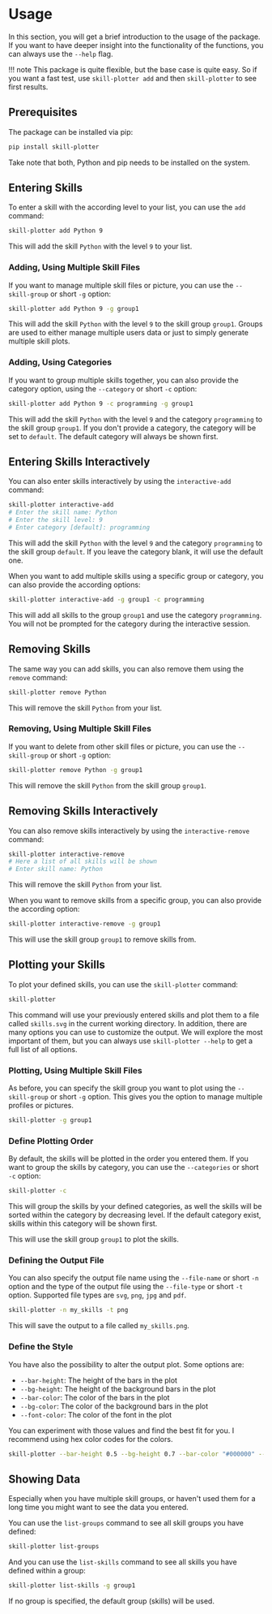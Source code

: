 # Usage

In this section, you will get a brief introduction to the usage of the package.
If you want to have deeper insight into the functionality of the functions, you can always use the `--help` flag.

!!! note
    This package is quite flexible, but the base case is quite easy.
    So if you want a fast test, use `skill-plotter add` and then `skill-plotter` to see first results. 

## Prerequisites

The package can be installed via pip:

```bash
pip install skill-plotter
```

Take note that both, Python and pip needs to be installed on the system.

## Entering Skills

To enter a skill with the according level to your list, you can use the `add` command:

```bash
skill-plotter add Python 9
```

This will add the skill `Python` with the level `9` to your list.

### Adding, Using Multiple Skill Files

If you want to manage multiple skill files or picture, you can use the `--skill-group` or short `-g` option:

```bash
skill-plotter add Python 9 -g group1
```

This will add the skill `Python` with the level `9` to the skill group `group1`. Groups are used to either manage multiple users data or just to simply generate multiple skill plots.

### Adding, Using Categories

If you want to group multiple skills together, you can also provide the category option, using the `--category` or short `-c` option:

```bash
skill-plotter add Python 9 -c programming -g group1
```

This will add the skill `Python` with the level `9` and the category `programming` to the skill group `group1`.
If you don't provide a category, the category will be set to `default`.
The default category will always be shown first.

## Entering Skills Interactively

You can also enter skills interactively by using the `interactive-add` command:

```bash
skill-plotter interactive-add
# Enter the skill name: Python
# Enter the skill level: 9
# Enter category [default]: programming 
```

This will add the skill `Python` with the level `9` and the category `programming` to the skill group `default`.
If you leave the category blank, it will use the default one.

When you want to add multiple skills using a specific group or category, you can also provide the according options:

```bash
skill-plotter interactive-add -g group1 -c programming
```
This will add all skills to the group `group1` and use the category `programming`.
You will not be prompted for the category during the interactive session.

## Removing Skills

The same way you can add skills, you can also remove them using the `remove` command:

```bash
skill-plotter remove Python
```

This will remove the skill `Python` from your list.

### Removing, Using Multiple Skill Files

If you want to delete from other skill files or picture, you can use the `--skill-group` or short `-g` option:

```bash
skill-plotter remove Python -g group1
```

This will remove the skill `Python` from the skill group `group1`.

## Removing Skills Interactively

You can also remove skills interactively by using the `interactive-remove` command:

```bash
skill-plotter interactive-remove
# Here a list of all skills will be shown
# Enter skill name: Python
```

This will remove the skill `Python` from your list.

When you want to remove skills from a specific group, you can also provide the according option:

```bash
skill-plotter interactive-remove -g group1
```

This will use the skill group `group1` to remove skills from.

## Plotting your Skills

To plot your defined skills, you can use the `skill-plotter` command:

```bash
skill-plotter
```

This command will use your previously entered skills and plot them to a file called `skills.svg` in the current working directory.
In addition, there are many options you can use to customize the output.
We will explore the most important of them, but you can always use `skill-plotter --help` to get a full list of all options.

### Plotting, Using Multiple Skill Files

As before, you can specify the skill group you want to plot using the `--skill-group` or short `-g` option.
This gives you the option to manage multiple profiles or pictures.

```bash
skill-plotter -g group1
```


### Define Plotting Order

By default, the skills will be plotted in the order you entered them.
If you want to group the skills by category, you can use the `--categories` or short `-c` option:

```bash
skill-plotter -c
```

This will group the skills by your defined categories, as well the skills will be sorted within the category by decreasing level.
If the default category exist, skills within this category will be shown first.

This will use the skill group `group1` to plot the skills.

### Defining the Output File

You can also specify the output file name using the `--file-name` or short `-n` option and the type of the output file using the `--file-type` or short `-t` option.
Supported file types are `svg`, `png`, `jpg` and `pdf`.

```bash
skill-plotter -n my_skills -t png
```

This will save the output to a file called `my_skills.png`.

### Define the Style

You have also the possibility to alter the output plot.
Some options are:

- `--bar-height`: The height of the bars in the plot
- `--bg-height`: The height of the background bars in the plot
- `--bar-color`: The color of the bars in the plot
- `--bg-color`: The color of the background bars in the plot
- `--font-color`: The color of the font in the plot

You can experiment with those values and find the best fit for you.
I recommend using hex color codes for the colors.

```bash
skill-plotter --bar-height 0.5 --bg-height 0.7 --bar-color "#000000" --bg-color "#FFFFFF" --font-color "#000000"
```

## Showing Data

Especially when you have multiple skill groups, or haven't used them for a long time you might want to see the data you entered.

You can use the `list-groups` command to see all skill groups you have defined:

```bash
skill-plotter list-groups
```

And you can use the `list-skills` command to see all skills you have defined within a group:

```bash
skill-plotter list-skills -g group1
```

If no group is specified, the default group (skills) will be used.

<!-- # CLI Reference

This page provides documentation for our command line tools.

::: mkdocs-click
    :module: skill_plotter.main
    :command: app -->